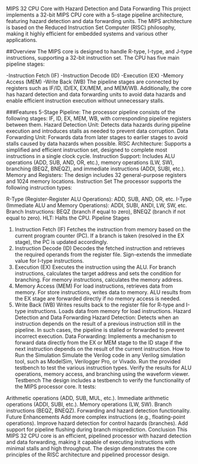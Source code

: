 MIPS 32 CPU Core with Hazard Detection and Data Forwarding
This project implements a 32-bit MIPS CPU core with a 5-stage pipeline architecture, featuring hazard detection and data forwarding units. The MIPS architecture is based on the Reduced Instruction Set Computer (RISC) philosophy, making it highly efficient for embedded systems and various other applications.

##Overview
The MIPS core is designed to handle R-type, I-type, and J-type instructions, supporting a 32-bit instruction set. The CPU has five main pipeline stages:

-Instruction Fetch (IF)
-Instruction Decode (ID)
-Execution (EX)
-Memory Access (MEM)
-Write Back (WB)
The pipeline stages are connected by registers such as IF/ID, ID/EX, EX/MEM, and MEM/WB. Additionally, the core has hazard detection and data forwarding units to avoid data hazards and enable efficient instruction execution without unnecessary stalls.

###Features
5-Stage Pipeline: The processor pipeline consists of the following stages: IF, ID, EX, MEM, WB, with corresponding pipeline registers between them.
Hazard Detection Unit: Detects data hazards during pipeline execution and introduces stalls as needed to prevent data corruption.
Data Forwarding Unit: Forwards data from later stages to earlier stages to avoid stalls caused by data hazards when possible.
RISC Architecture: Supports a simplified and efficient instruction set, designed to complete most instructions in a single clock cycle.
Instruction Support: Includes ALU operations (ADD, SUB, AND, OR, etc.), memory operations (LW, SW), branching (BEQZ, BNEQZ), and immediate instructions (ADDI, SUBI, etc.).
Memory and Registers: The design includes 32 general-purpose registers and 1024 memory locations.
Instruction Set
The processor supports the following instruction types:

R-Type (Register-Register ALU Operations): ADD, SUB, AND, OR, etc.
I-Type (Immediate ALU and Memory Operations): ADDI, SUBI, ANDI, LW, SW, etc.
Branch Instructions: BEQZ (branch if equal to zero), BNEQZ (branch if not equal to zero).
HLT: Halts the CPU.
Pipeline Stages
1. Instruction Fetch (IF)
Fetches the instruction from memory based on the current program counter (PC).
If a branch is taken (resolved in the EX stage), the PC is updated accordingly.
2. Instruction Decode (ID)
Decodes the fetched instruction and retrieves the required operands from the register file.
Sign-extends the immediate value for I-type instructions.
3. Execution (EX)
Executes the instruction using the ALU.
For branch instructions, calculates the target address and sets the condition for branching.
For memory instructions, calculates the memory address.
4. Memory Access (MEM)
For load instructions, retrieves data from memory.
For store instructions, writes data to memory.
ALU results from the EX stage are forwarded directly if no memory access is needed.
5. Write Back (WB)
Writes results back to the register file for R-type and I-type instructions.
Loads data from memory for load instructions.
Hazard Detection and Data Forwarding
Hazard Detection: Detects when an instruction depends on the result of a previous instruction still in the pipeline. In such cases, the pipeline is stalled or forwarded to prevent incorrect execution.
Data Forwarding: Implements a mechanism to forward data directly from the EX or MEM stage to the ID stage if the next instruction depends on the result of the current instruction.
How to Run the Simulation
Simulate the Verilog code in any Verilog simulation tool, such as ModelSim, Verilogger Pro, or Vivado.
Run the provided testbench to test the various instruction types.
Verify the results for ALU operations, memory access, and branching using the waveform viewer.
Testbench
The design includes a testbench to verify the functionality of the MIPS processor core. It tests:

Arithmetic operations (ADD, SUB, MUL, etc.).
Immediate arithmetic operations (ADDI, SUBI, etc.).
Memory operations (LW, SW).
Branch instructions (BEQZ, BNEQZ).
Forwarding and hazard detection functionality.
Future Enhancements
Add more complex instructions (e.g., floating-point operations).
Improve hazard detection for control hazards (branches).
Add support for pipeline flushing during branch misprediction.
Conclusion
This MIPS 32 CPU core is an efficient, pipelined processor with hazard detection and data forwarding, making it capable of executing instructions with minimal stalls and high throughput. The design demonstrates the core principles of the RISC architecture and pipelined processor design.
